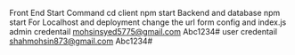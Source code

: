 Front End Start Command
cd client 
npm start
Backend and database
npm start 
For Localhost and deployment change the url form config and index.js
admin credentail
mohsinsyed5775@gmail.com
Abc1234#
user credentail
shahmohsin873@gmail.com
Abc1234#